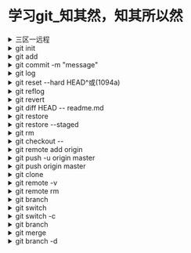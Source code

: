 # 学习git_知其然，知其所以然

<details><summary>三区一远程</summary>

</details>

<details><summary>git init</summary>

</details>

<details><summary>git add</summary>

</details>

<details><summary>git commit -m "message"</summary>

</details>

<details><summary>git log</summary>

</details>

<details><summary>git reset --hard HEAD^或(1094a)</summary>

</details>

<details><summary>git reflog</summary>

</details>

<details><summary>git revert</summary>

</details>

<details><summary>git diff HEAD -- readme.md</summary>

</details>

<details><summary>git restore <file></summary>

</details>

<details><summary>git restore --staged <file></summary>

</details>

<details><summary>git rm <file></summary>

</details>

<details><summary>git checkout -- <file></summary>

</details>

<details><summary>git remote add origin <git adress></summary>

</details>

<details><summary>git push -u origin master</summary>

</details>

<details><summary>git push origin master</summary>

</details>

<details><summary>git clone <git address></summary>

</details>

<details><summary>git remote -v</summary>

</details>

<details><summary>git remote rm <name></summary>

</details>

<details><summary>git branch <name> </summary>

</details>

<details><summary>git switch <name></summary>

</details>

<details><summary>git switch -c <name></summary>

</details>

<details><summary>git branch</summary>

</details>

<details><summary>git merge <name></summary>

</details>

<details><summary>git branch -d <name></summary>

</details>



